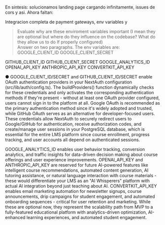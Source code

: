 En sintesis: solucionamos landing page cargando infinitamente, issues de cors y asi. Ahora faltan:

Integracion completa de payment gateways, env variables y



> Evaluate why are these enviroment variables important (I mean they are optional but where do they influence on the codebase? What do they allow us to do If properly configured)        
Answer on two paragraphs. The env variables are: GOOGLE_CLIENT_ID
GOOGLE_CLIENT_SECRET

GITHUB_CLIENT_ID
GITHUB_CLIENT_SECRET
GOOGLE_ANALYTICS_ID
OPENAI_API_KEY
ANTHROPIC_API_KEY
CONVERTKIT_API_KEY 

● GOOGLE_CLIENT_ID/SECRET and GITHUB_CLIENT_ID/SECRET enable OAuth authentication providers in your NextAuth configuration (src/lib/auth/config.ts). The buildProviders() function
  dynamically checks for these credentials and only activates the corresponding authentication methods if they're present - without at least one OAuth provider configured, users
  cannot sign in to the platform at all. Google OAuth is recommended as the primary authentication method since it's widely adopted and trusted, while GitHub OAuth serves as an
  alternative for developer-focused users. These credentials allow NextAuth to securely redirect users to Google/GitHub for authentication, receive authorization codes, and
  create/manage user sessions in your PostgreSQL database, which is essential for the entire LMS platform since course enrollment, progress tracking, and user accounts all depend on
  authenticated sessions.

  GOOGLE_ANALYTICS_ID enables user behavior tracking, conversion analytics, and traffic insights for data-driven decision making about course offerings and user experience
  improvements. OPENAI_API_KEY and ANTHROPIC_API_KEY are reserved for future AI-powered features like intelligent course recommendations, automated content generation, AI tutoring
  assistance, or natural language interaction with course materials - these would differentiate your LMS as an "AI Whisperers" platform with actual AI integration beyond just
  teaching about AI. CONVERTKIT_API_KEY enables email marketing automation for newsletter signups, course announcements, drip campaigns for student engagement, and automated
  onboarding sequences - critical for user retention and marketing. While these are optional now, they represent the scalability path from MVP to a fully-featured educational
  platform with analytics-driven optimization, AI-enhanced learning experiences, and automated student engagement.